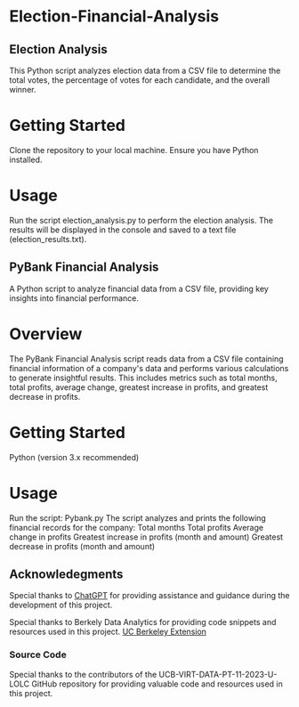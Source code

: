 # Election-Financial-Analysis

## Election Analysis
This Python script analyzes election data from a CSV file to determine the total votes, the percentage of votes for each candidate, and the overall winner.

# Getting Started
Clone the repository to your local machine.
Ensure you have Python installed.

# Usage
Run the script election_analysis.py to perform the election analysis. The results will be displayed in the console and saved to a text file (election_results.txt).

## PyBank Financial Analysis
A Python script to analyze financial data from a CSV file, providing key insights into financial performance.

# Overview
The PyBank Financial Analysis script reads data from a CSV file containing financial information of a company's data and performs various calculations to generate insightful results. This includes metrics such as total months, total profits, average change, greatest increase in profits, and greatest decrease in profits.

# Getting Started
Python (version 3.x recommended)

# Usage
Run the script: Pybank.py 
The script analyzes and prints the following financial records for the company:
Total months
Total profits
Average change in profits
Greatest increase in profits (month and amount)
Greatest decrease in profits (month and amount)

## Acknowledegments

Special thanks to [ChatGPT](https://www.openai.com/gpt) for providing assistance and guidance during the development of this project.

Special thanks to Berkely Data Analytics for providing code snippets and resources used in this project. [UC Berkeley Extension](https://extension.berkeley.edu/)

### Source Code

Special thanks to the contributors of the UCB-VIRT-DATA-PT-11-2023-U-LOLC GitHub repository for providing valuable code and resources used in this project.
